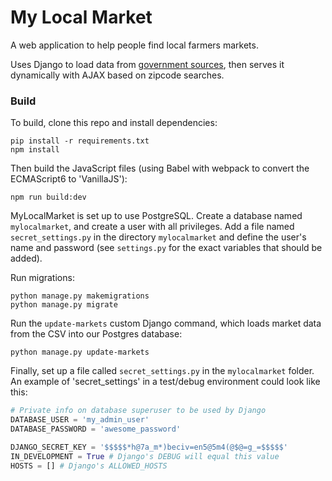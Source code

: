 # My Local Market
A web application to help people find local farmers markets.

Uses Django to load data from [government sources](https://catalog.data.gov/dataset/farmers-markets-geographic-data), then serves it dynamically with AJAX based on zipcode searches.

### Build
To build, clone this repo and install dependencies:

```shell
pip install -r requirements.txt
npm install
```

Then build the JavaScript files (using Babel with webpack to convert the ECMAScript6 to 'VanillaJS'):
```shell
npm run build:dev
```

MyLocalMarket is set up to use PostgreSQL. Create a database named `mylocalmarket`, and create a user with all privileges. Add a file named `secret_settings.py` in the directory `mylocalmarket` and define the user's name and password (see `settings.py` for the exact variables that should be added).

Run migrations:
```shell
python manage.py makemigrations
python manage.py migrate
```

Run the `update-markets` custom Django command, which loads market data from the CSV into our Postgres database:
```shell
python manage.py update-markets
```

Finally, set up a file called `secret_settings.py` in the `mylocalmarket` folder. An example of 'secret_settings' in a test/debug environment could look like this:

```python
# Private info on database superuser to be used by Django
DATABASE_USER = 'my_admin_user'
DATABASE_PASSWORD = 'awesome_password'

DJANGO_SECRET_KEY = '$$$$$*h@7a_m*)beciv=en5@5m4(@$@=g_=$$$$$'
IN_DEVELOPMENT = True # Django's DEBUG will equal this value
HOSTS = [] # Django's ALLOWED_HOSTS
```
